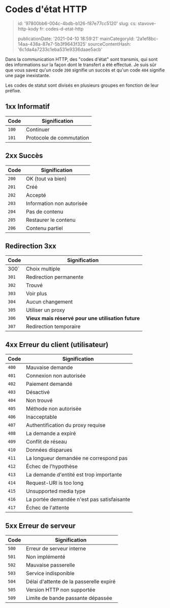 Codes d'état HTTP
=================

> id: '97800bb6-004c-4bdb-b126-f87e77cc5120'
> slug:
> 	cs: stavove-http-kody
> 	fr: codes-d-etat-http
> 
> publicationDate: '2021-04-10 18:59:21'
> mainCategoryId: '2a1ef8bc-14aa-438a-87e7-5b3f9643f325'
> sourceContentHash: '6c1da4a7233c1eba531e9336daae5acb'

Dans la communication HTTP, des "codes d'état" sont transmis, qui sont des informations sur la façon dont le transfert a été effectué. Je suis sûr que vous savez qu'un code `200` signifie un succès et qu'un code `404` signifie une page inexistante.

Les codes de statut sont divisés en plusieurs groupes en fonction de leur préfixe.

1xx Informatif
--------------

| Code | Signification |
|-------|--------|
| `100` | Continuer |
| `101` | Protocole de commutation |

2xx Succès
----------

| Code | Signification |
|-------|--------|
| `200` | OK (tout va bien) |
| `201` | Créé |
| `202` | Accepté |
| `203` | Information non autorisée |
| `204` | Pas de contenu |
| `205` | Restaurer le contenu |
| `206` | Contenu partiel |

Redirection 3xx
----------------

| Code | Signification |
|-------|--------|
| 300` | Choix multiple |
| `301` | Redirection permanente |
| `302` | Trouvé |
| `303` | Voir plus |
| `304` | Aucun changement |
| `305` | Utiliser un proxy |
| `306` | **Vieux mais réservé pour une utilisation future** |
| `307` | Redirection temporaire |

4xx Erreur du client (utilisateur)
-----------------------------

| Code | Signification |
|-------|--------|
| `400` | Mauvaise demande |
| `401` | Connexion non autorisée |
| `402` | Paiement demandé |
| `403` | Désactivé |
| `404` | Non trouvé |
| `405` | Méthode non autorisée |
| `406` | Inacceptable | ...
| `407` | Authentification du proxy requise |
| `408` | La demande a expiré |
| `409` | Conflit de réseau |
| `410` | Données disparues |
| `411` | La longueur demandée ne correspond pas |
| `412` | Échec de l'hypothèse |
| `413` | La demande d'entité est trop importante |
| `414` | Request-URI is too long |
| `415` | Unsupported media type |
| `416` | La portée demandée n'est pas satisfaisante |
| `417` | Échec de l'attente |

5xx Erreur de serveur
--------------

| Code | Signification |
|-------|--------|
| `500` | Erreur de serveur interne |
| `501` | Non implémenté |
| `502` | Mauvaise passerelle |
| `503` | Service indisponible |
| `504` | Délai d'attente de la passerelle expiré |
| `505` | Version HTTP non supportée |
| `509` | Limite de bande passante dépassée |
